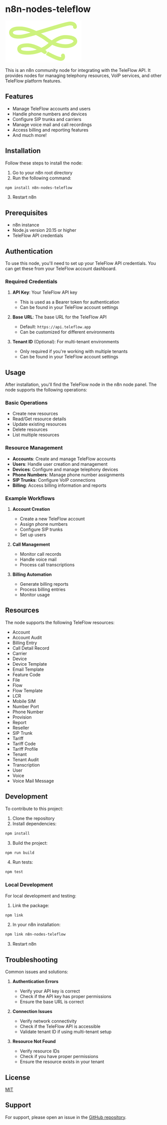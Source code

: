 # n8n-nodes-teleflow

![TeleFlow Logo](./nodes/TeleFlow/teleflow.svg)

This is an n8n community node for integrating with the TeleFlow API. It provides nodes for managing telephony resources, VoIP services, and other TeleFlow platform features.

## Features

- Manage TeleFlow accounts and users
- Handle phone numbers and devices
- Configure SIP trunks and carriers
- Manage voice mail and call recordings
- Access billing and reporting features
- And much more!

## Installation

Follow these steps to install the node:

1. Go to your n8n root directory
2. Run the following command:
```bash
npm install n8n-nodes-teleflow
```
3. Restart n8n

## Prerequisites

- n8n instance
- Node.js version 20.15 or higher
- TeleFlow API credentials

## Authentication

To use this node, you'll need to set up your TeleFlow API credentials. You can get these from your TeleFlow account dashboard.

### Required Credentials

1. **API Key**: Your TeleFlow API key
   - This is used as a Bearer token for authentication
   - Can be found in your TeleFlow account settings

2. **Base URL**: The base URL for the TeleFlow API
   - Default: `https://api.teleflow.app`
   - Can be customized for different environments

3. **Tenant ID** (Optional): For multi-tenant environments
   - Only required if you're working with multiple tenants
   - Can be found in your TeleFlow account settings

## Usage

After installation, you'll find the TeleFlow node in the n8n node panel. The node supports the following operations:

### Basic Operations
- Create new resources
- Read/Get resource details
- Update existing resources
- Delete resources
- List multiple resources

### Resource Management
- **Accounts**: Create and manage TeleFlow accounts
- **Users**: Handle user creation and management
- **Devices**: Configure and manage telephony devices
- **Phone Numbers**: Manage phone number assignments
- **SIP Trunks**: Configure VoIP connections
- **Billing**: Access billing information and reports

### Example Workflows
1. **Account Creation**
   - Create a new TeleFlow account
   - Assign phone numbers
   - Configure SIP trunks
   - Set up users

2. **Call Management**
   - Monitor call records
   - Handle voice mail
   - Process call transcriptions

3. **Billing Automation**
   - Generate billing reports
   - Process billing entries
   - Monitor usage

## Resources

The node supports the following TeleFlow resources:

- Account
- Account Audit
- Billing Entry
- Call Detail Record
- Carrier
- Device
- Device Template
- Email Template
- Feature Code
- File
- Flow
- Flow Template
- LCR
- Mobile SIM
- Number Port
- Phone Number
- Provision
- Report
- Reseller
- SIP Trunk
- Tariff
- Tariff Code
- Tariff Profile
- Tenant
- Tenant Audit
- Transcription
- User
- Voice
- Voice Mail Message

## Development

To contribute to this project:

1. Clone the repository
2. Install dependencies:
```bash
npm install
```
3. Build the project:
```bash
npm run build
```
4. Run tests:
```bash
npm test
```

### Local Development
For local development and testing:
1. Link the package:
```bash
npm link
```
2. In your n8n installation:
```bash
npm link n8n-nodes-teleflow
```
3. Restart n8n

## Troubleshooting

Common issues and solutions:

1. **Authentication Errors**
   - Verify your API key is correct
   - Check if the API key has proper permissions
   - Ensure the base URL is correct

2. **Connection Issues**
   - Verify network connectivity
   - Check if the TeleFlow API is accessible
   - Validate tenant ID if using multi-tenant setup

3. **Resource Not Found**
   - Verify resource IDs
   - Check if you have proper permissions
   - Ensure the resource exists in your tenant

## License

[MIT](LICENSE.md)

## Support

For support, please open an issue in the [GitHub repository](https://github.com/dualtone-ben/n8n-nodes-teleflow).
